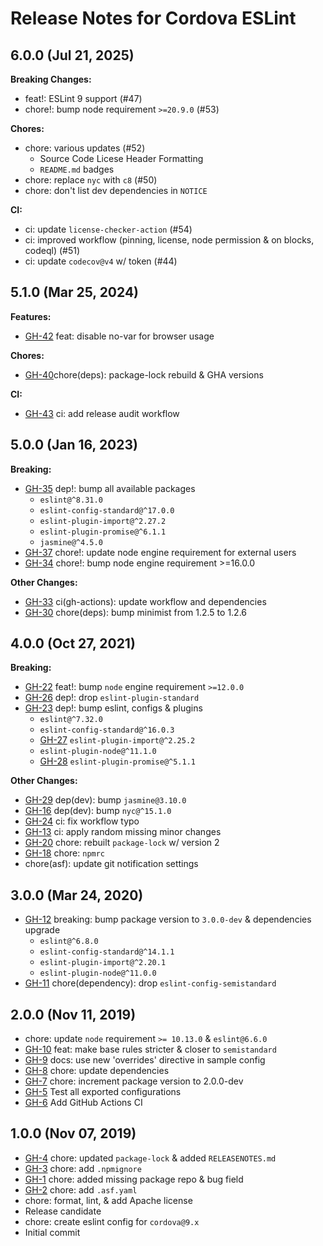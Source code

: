 <!--
    Licensed to the Apache Software Foundation (ASF) under one
    or more contributor license agreements.  See the NOTICE file
    distributed with this work for additional information
    regarding copyright ownership.  The ASF licenses this file
    to you under the Apache License, Version 2.0 (the
    "License"); you may not use this file except in compliance
    with the License.  You may obtain a copy of the License at

        http://www.apache.org/licenses/LICENSE-2.0

    Unless required by applicable law or agreed to in writing,
    software distributed under the License is distributed on an
    "AS IS" BASIS, WITHOUT WARRANTIES OR CONDITIONS OF ANY
    KIND, either express or implied.  See the License for the
    specific language governing permissions and limitations
    under the License.
-->

# Release Notes for Cordova ESLint

## 6.0.0 (Jul 21, 2025)

**Breaking Changes:**

* feat!: ESLint 9 support (#47)
* chore!: bump node requirement `>=20.9.0` (#53)

**Chores:**

* chore: various updates (#52)
  * Source Code Licese Header Formatting
  * `README.md` badges
* chore: replace `nyc` with `c8` (#50)
* chore: don't list dev dependencies in `NOTICE`

**CI:**

* ci: update `license-checker-action` (#54)
* ci: improved workflow (pinning, license, node permission & on blocks, codeql) (#51)
* ci: update `codecov@v4` w/ token (#44)

## 5.1.0 (Mar 25, 2024)

**Features:**

* [GH-42](https://github.com/apache/cordova-eslint/pull/42) feat: disable no-var for browser usage

**Chores:**

* [GH-40](https://github.com/apache/cordova-eslint/pull/40)chore(deps): package-lock rebuild & GHA versions

**CI:**

* [GH-43](https://github.com/apache/cordova-eslint/pull/43) ci: add release audit workflow

## 5.0.0 (Jan 16, 2023)

**Breaking:**

* [GH-35](https://github.com/apache/cordova-eslint/pull/35) dep!: bump all available packages
  * `eslint@^8.31.0`
  * `eslint-config-standard@^17.0.0`
  * `eslint-plugin-import@^2.27.2`
  * `eslint-plugin-promise@^6.1.1`
  * `jasmine@^4.5.0`
* [GH-37](https://github.com/apache/cordova-eslint/pull/37) chore!: update node engine requirement for external users
* [GH-34](https://github.com/apache/cordova-eslint/pull/34) chore!: bump node engine requirement >=16.0.0

**Other Changes:**

* [GH-33](https://github.com/apache/cordova-eslint/pull/33) ci(gh-actions): update workflow and dependencies
* [GH-30](https://github.com/apache/cordova-eslint/pull/30) chore(deps): bump minimist from 1.2.5 to 1.2.6

## 4.0.0 (Oct 27, 2021)

**Breaking:**

* [GH-22](https://github.com/apache/cordova-eslint/pull/22) feat!: bump `node` engine requirement `>=12.0.0`
* [GH-26](https://github.com/apache/cordova-eslint/pull/26) dep!: drop `eslint-plugin-standard`
* [GH-23](https://github.com/apache/cordova-eslint/pull/23) dep!: bump eslint, configs & plugins
  * `eslint@^7.32.0`
  * `eslint-config-standard@^16.0.3`
  * [GH-27](https://github.com/apache/cordova-eslint/pull/27) `eslint-plugin-import@^2.25.2`
  * `eslint-plugin-node@^11.1.0`
  * [GH-28](https://github.com/apache/cordova-eslint/pull/28) `eslint-plugin-promise@^5.1.1`

**Other Changes:**

* [GH-29](https://github.com/apache/cordova-eslint/pull/29) dep(dev): bump `jasmine@3.10.0`
* [GH-16](https://github.com/apache/cordova-eslint/pull/16) dep(dev): bump `nyc@^15.1.0`
* [GH-24](https://github.com/apache/cordova-eslint/pull/24) ci: fix workflow typo
* [GH-13](https://github.com/apache/cordova-eslint/pull/13) ci: apply random missing minor changes
* [GH-20](https://github.com/apache/cordova-eslint/pull/20) chore: rebuilt `package-lock` w/ version 2
* [GH-18](https://github.com/apache/cordova-eslint/pull/18) chore: `npmrc`
* chore(asf): update git notification settings

## 3.0.0 (Mar 24, 2020)

* [GH-12](https://github.com/apache/cordova-eslint/pull/12) breaking: bump package version to `3.0.0-dev` & dependencies upgrade
  * `eslint@^6.8.0`
  * `eslint-config-standard@^14.1.1`
  * `eslint-plugin-import@^2.20.1`
  * `eslint-plugin-node@^11.0.0`
* [GH-11](https://github.com/apache/cordova-eslint/pull/11) chore(dependency): drop `eslint-config-semistandard`

## 2.0.0 (Nov 11, 2019)

* chore: update `node` requirement `>= 10.13.0` & `eslint@6.6.0`
* [GH-10](https://github.com/apache/cordova-eslint/pull/10) feat: make base rules stricter & closer to `semistandard`
* [GH-9](https://github.com/apache/cordova-eslint/pull/9) docs: use new 'overrides' directive in sample config
* [GH-8](https://github.com/apache/cordova-eslint/pull/8) chore: update dependencies
* [GH-7](https://github.com/apache/cordova-eslint/pull/7) chore: increment package version to 2.0.0-dev
* [GH-5](https://github.com/apache/cordova-eslint/pull/5) Test all exported configurations
* [GH-6](https://github.com/apache/cordova-eslint/pull/6) Add GitHub Actions CI

## 1.0.0 (Nov 07, 2019)

* [GH-4](https://github.com/apache/cordova-eslint/pull/4) chore: updated `package-lock` & added `RELEASENOTES.md`
* [GH-3](https://github.com/apache/cordova-eslint/pull/3) chore: add `.npmignore`
* [GH-1](https://github.com/apache/cordova-eslint/pull/1) chore: added missing package repo & bug field
* [GH-2](https://github.com/apache/cordova-eslint/pull/2) chore: add `.asf.yaml`
* chore: format, lint, & add Apache license
* Release candidate
* chore: create eslint config for `cordova@9.x`
* Initial commit
